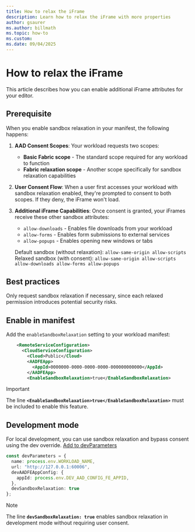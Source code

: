 ```yaml
---
title: How to relax the iFrame
description: Learn how to relax the iFrame with more properties
author: gsaurer
ms.author: billmath
ms.topic: how-to
ms.custom:
ms.date: 09/04/2025
---
```


# How to relax the iFrame

This article describes how you can enable additional iFrame attributes for your editor.

## Prerequisite

When you enable sandbox relaxation in your manifest, the following happens:

1. **AAD Consent Scopes**: Your workload requests two scopes:
   - **Basic Fabric scope** - The standard scope required for any workload to function
   - **Fabric relaxation scope** - Another scope specifically for sandbox relaxation capabilities

2. **User Consent Flow**: When a user first accesses your workload with sandbox relaxation enabled, they're prompted to consent to both scopes. If they deny, the iFrame won't load.

3. **Additional iFrame Capabilities**: Once consent is granted, your iFrames receive these other sandbox attributes:
   - `allow-downloads` - Enables file downloads from your workload
   - `allow-forms` - Enables form submissions to external services
   - `allow-popups` - Enables opening new windows or tabs

   Default sandbox (without relaxation): `allow-same-origin allow-scripts`
   Relaxed sandbox (with consent): `allow-same-origin allow-scripts allow-downloads allow-forms allow-popups`

## Best practices

Only request sandbox relaxation if necessary, since each relaxed permission introduces potential security risks.

## Enable in manifest

Add the `enableSandboxRelaxation` setting to your workload manifest:

```xml
    <RemoteServiceConfiguration>
      <CloudServiceConfiguration>
        <Cloud>Public</Cloud>
        <AADFEApp>
          <AppId>0000000-0000-0000-0000-000000000000</AppId>
        </AADFEApp>
        <EnableSandboxRelaxation>true</EnableSandboxRelaxation>  
```

>[!IMPORTANT]
>The line **`<EnableSandboxRelaxation>true</EnableSandboxRelaxation>`** must be included to enable this feature.

## Development mode

For local development, you can use sandbox relaxation and bypass consent using the dev override. [Add to devParameters](https://github.com/microsoft/fabric-extensibility-toolkit/blob/main/Workload/devServer/webpack.dev.js)

```typescript
const devParameters = {
  name: process.env.WORKLOAD_NAME,
  url: "http://127.0.0.1:60006",
  devAADFEAppConfig: {
    appId: process.env.DEV_AAD_CONFIG_FE_APPID,
  },
  devSandboxRelaxation: true
};
```

>[!NOTE]
>The line **`devSandboxRelaxation: true`** enables sandbox relaxation in development mode without requiring user consent.
